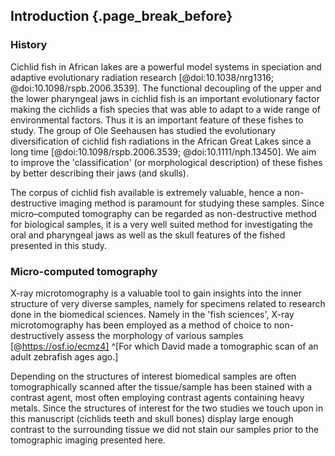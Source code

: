 ## Introduction {.page_break_before}

### History

Cichlid fish in African lakes are a powerful model systems in speciation and adaptive evolutionary radiation research [@doi:10.1038/nrg1316; @doi:10.1098/rspb.2006.3539].
The functional decoupling of the upper and the lower pharyngeal jaws in cichlid fish is an important evolutionary factor making the cichlids a fish species that was able to adapt to a wide range of environmental factors.
Thus it is an important feature of these fishes to study.
The group of Ole Seehausen has studied the evolutionary diversification of cichlid fish radiations in the African Great Lakes since a long time [@doi:10.1098/rspb.2006.3539; @doi:10.1111/nph.13450].
We aim to improve the 'classification' (or morphological description) of these fishes by better describing their jaws (and skulls).

The corpus of cichlid fish available is extremely valuable, hence a non-destructive imaging method is paramount for studying these samples.
Since micro–computed tomography can be regarded as non-destructive method for biological samples, it is a very well suited method for investigating the oral and pharyngeal jaws as well as the skull features of the fished presented in this study.

[TODO]: # (Describe how the cichlids came from from Lake Victoria to Kastanienbaum and to the Institute of Anatomy)
[TODO]: # (Is there some information on the sample 'library' of the EAWAG?)
[TODO]: # (Add some information on the backstory of those fishes, and maybe publications relating to the corpus of fishes)

### Micro-computed tomography

X-ray microtomography is a valuable tool to gain insights into the inner structure of very diverse samples, namely for specimens related to research done in the biomedical sciences.
Namely in the 'fish sciences', X-ray microtomography has been employed as a method of choice to non-destructively assess the morphology of various samples [@https://osf.io/ecmz4] ^[For which David made a tomographic scan of an adult zebrafish ages ago.]

Depending on the structures of interest biomedical samples are often tomographically scanned after the tissue/sample has been stained with a contrast agent, most often employing contrast agents containing heavy metals.
Since the structures of interest for the two studies we touch upon in this manuscript (cichlids teeth and skull bones) display large enough contrast to the surrounding tissue we did not stain our samples prior to the tomographic imaging presented here.

[TODO]: # (Mention the `fishguy` some more? [@https://www.washington.edu/storycentral/story/uw-professor-is-digitizing-every-fish-species-in-the-world].)
